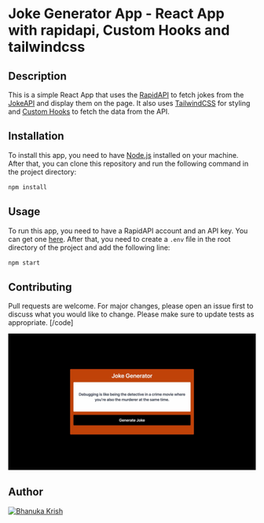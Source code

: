 # Joke Generator App - React App with rapidapi, Custom Hooks and tailwindcss

## Description

This is a simple React App that uses the [RapidAPI](https://rapidapi.com/) to fetch jokes from the [JokeAPI](https://rapidapi.com/KegenGuyll/api/jokeapi) and display them on the page. It also uses [TailwindCSS](https://tailwindcss.com/) for styling and [Custom Hooks](https://reactjs.org/docs/hooks-custom.html) to fetch the data from the API.

## Installation

To install this app, you need to have [Node.js](https://nodejs.org/en/) installed on your machine. After that, you can clone this repository and run the following command in the project directory:

```bash
npm install
```

## Usage

To run this app, you need to have a RapidAPI account and an API key. You can get one [here](https://rapidapi.com/). After that, you need to create a `.env` file in the root directory of the project and add the following line:

```bash
npm start
```

## Contributing

Pull requests are welcome. For major changes, please open an issue first to discuss what you would like to change. Please make sure to update tests as appropriate. 
[/code]


<img src="https://github.com/BhanukaKrish/joke-generator-yt/blob/main/image.jpg" >

## Author

[![Bhanuka Krish](https://img.shields.io/badge/Bhanuka-Krish-blue)]()

